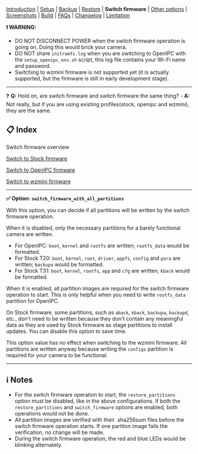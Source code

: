 
[Introduction](README.md) | [Setup](README_setup.md) | [Backup](README_backup.md) | [Restore](README_restore.md) | **Switch firmware** | [Other options](README_other_options.md) | [Screenshots](README_screenshots.md) | [Build](README_build.md) | [FAQs](README_FAQs.md) | [Changelog](Changelog.md) | [Limitation](Limitation.md)


**❗ WARNING:**
- DO NOT DISCONNECT POWER when the switch firmware operation is going on. Doing this would brick your camera.
- DO NOT share `initramfs.log` when you are switching to OpenIPC with the `setup_openipc_env.sh` script, this log file contains your Wi-Fi name and password.
- Switching to wzmini firmware is not supported yet (it is actually supported, but the firmware is still in early development stage).

-----

❓ **Q:** Hold on, are switch firmware and switch firmware the same thing? - **A:** Not really, but if you are using existing profiles(stock, openipc and wzmini), they are the same.

## 📋 Index

Switch firmware overview

[Switch to Stock firmware](README_switch_firmware_stock.md)

[Switch to OpenIPC firmware](README_switch_firmware_openipc.md)

[Switch to wzmini firmware](README_switch_firmware_wzmini.md) 

-----

**✅ Option: `switch_firmware_with_all_partitions`**

With this option, you can decide if all partitions will be written by the switch firmware operation.

When it is disabled, only the necessary partitions for a barely functional camera are written.

- For OpenIPC: `boot`, `kernel` and `rootfs` are written; `rootfs_data` would be formatted.
- For Stock T20: `boot`, `kernel`, `root`, `driver`, `appfs`, `config` and `para` are written; `backupa` would be formatted.
- For Stock T31: `boot`, `kernel`, `rootfs`, `app` and `cfg` are written; `kback` would be formatted.

When it is enabled, all partition images are required for the switch firmware operation to start. This is only helpful when you need to write `rootfs_data` partition for OpenIPC.

On Stock firmware, some partitions, such as `aback`, `kback`, `backupa`, `backupd`, etc., don't need to be written because they don't contain any meaningful data as they are used by Stock firmware as stage partitions to install updates. You can disable this option to save time.

This option value has no effect when switching to the wzmini firmware. All partitions are written anyway because writing the `configs` partition is required for your camera to be functional.

-----

## ℹ️ Notes

- For the switch firmware operation to start, the `restore_partitions` option must be disabled, like in the above configurations. If both the  `restore_partitions` and `switch_firmware` options are enabled, both operations would not be done.
- All partition images are verified with their .sha256sum files before the switch firmware operation starts. If one partiton image fails the verification, no change will be made.
- During the switch firmware operation, the red and blue LEDs would be blinking alternately.

